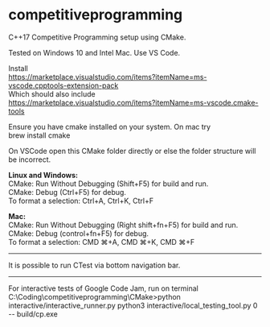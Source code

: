 # competitiveprogramming
C++17 Competitive Programming setup using CMake.

Tested on Windows 10 and Intel Mac. Use VS Code.

Install<br/>
https://marketplace.visualstudio.com/items?itemName=ms-vscode.cpptools-extension-pack<br/>
Which should also include<br/>
https://marketplace.visualstudio.com/items?itemName=ms-vscode.cmake-tools

Ensure you have cmake installed on your system. On mac try<br/>
brew install cmake<br/>

On VSCode open this CMake folder directly or else the folder structure will be incorrect.<br/>

**Linux and Windows:**<br/>
CMake: Run Without Debugging (Shift+F5) for build and run.<br/>
CMake: Debug (Ctrl+F5) for debug.<br/>
To format a selection: Ctrl+A, Ctrl+K, Ctrl+F<br/>

**Mac:**<br/>
CMake: Run Without Debugging (Right shift+fn+F5) for build and run.<br/>
CMake: Debug (control+fn+F5) for debug.<br/>
To format a selection: CMD ⌘+A, CMD ⌘+K, CMD ⌘+F<br/>

<hr />

It is possible to run CTest via bottom navigation bar.

<hr />

For interactive tests of Google Code Jam, run on terminal<br/>
C:\Coding\competitiveprogramming\CMake>python interactive/interactive_runner.py python3 interactive/local_testing_tool.py 0 -- build/cp.exe
